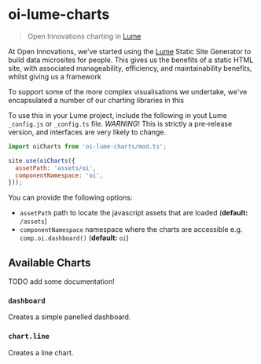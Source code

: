 # oi-lume-charts

> Open Innovations charting in [Lume](https://lume.land)

At Open Innovations, we've started using the [Lume](https://lume.land) Static Site Generator to build
data microsites for people. This gives us the benefits of a static HTML site, with associated manageability,
efficiency, and maintainability benefits, whilst giving us a framework 

To support some of the more complex visualisations we undertake, we've encapsulated a number of our charting
libraries in this

To use this in your Lume project, include the following in yout Lume `_config.js` or `_config.ts` file.
*WARNING*! This is strictly a pre-release version, and interfaces are very likely to change.

```js
import oiCharts from 'oi-lume-charts/mod.ts';

site.use(oiCharts({
  assetPath: 'assets/oi',
  componentNamespace: 'oi',
}));
```

You can provide the following options:

* `assetPath` path to locate the javascript assets that are loaded (**default:** `/assets`)
* `componentNamespace` namespace where the charts are accessible e.g. `comp.oi.dashboard()` (**default:** `oi`)

## Available Charts

TODO add some documentation!

### `dashboard`

Creates a simple panelled dashboard.

### `chart.line`

Creates a line chart.